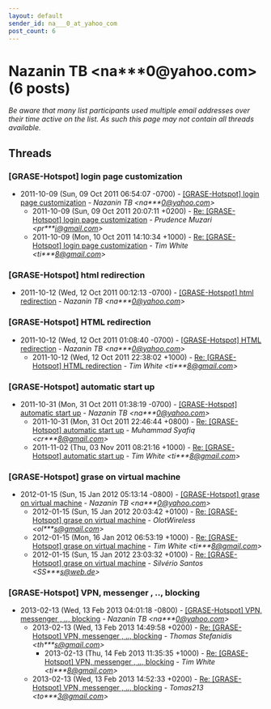 ```yaml
---
layout: default
sender_id: na___0_at_yahoo_com
post_count: 6
---
```


# Nazanin TB <na***0<span>@</span>yahoo.com> (6 posts)

_Be aware that many list participants used multiple email addresses over their time active on the list. As such this page may not contain all threads available._

## Threads

### [GRASE-Hotspot] login page customization
+ 2011-10-09 (Sun, 09 Oct 2011 06:54:07 -0700) - [[GRASE-Hotspot] login page customization](/archive/2011/10/d9bfefeb4bae1c7afb0a48155167737a1db004920d539a2836d50c395f697cd5) - _Nazanin TB \<na***0@yahoo.com\>_
  + 2011-10-09 (Sun, 09 Oct 2011 20:07:11 +0200) - [Re: [GRASE-Hotspot] login page customization](/archive/2011/10/94f8cadbc4793077c9f331fe9184c8ed3a6ac2dae8501efde7ee6c86e591de35) - _Prudence Muzari \<pr***i@gmail.com\>_
  + 2011-10-09 (Mon, 10 Oct 2011 14:10:34 +1000) - [Re: [GRASE-Hotspot] login page customization](/archive/2011/10/38e5a0b0a93e14c04403569ab032378a61b07de75b686d573e2ca129fe25c3f9) - _Tim White \<ti***8@gmail.com\>_

### [GRASE-Hotspot] html redirection
+ 2011-10-12 (Wed, 12 Oct 2011 00:12:13 -0700) - [[GRASE-Hotspot] html redirection](/archive/2011/10/7cb76d5cf0292f5c053fb9f9b9b7d38a6b9ee3fbd945f4747f64a96f340b31cb) - _Nazanin TB \<na***0@yahoo.com\>_

### [GRASE-Hotspot] HTML redirection
+ 2011-10-12 (Wed, 12 Oct 2011 01:08:40 -0700) - [[GRASE-Hotspot] HTML redirection](/archive/2011/10/b116ce0d9043c0a4123fe827d59ad0caccceabaeb63d8996be90f485ff818603) - _Nazanin TB \<na***0@yahoo.com\>_
  + 2011-10-12 (Wed, 12 Oct 2011 22:38:02 +1000) - [Re: [GRASE-Hotspot] HTML redirection](/archive/2011/10/ba3676db508b651e7065637f9e344eff395d329811975b1c0c6bd0c46abc025e) - _Tim White \<ti***8@gmail.com\>_

### [GRASE-Hotspot] automatic start up
+ 2011-10-31 (Mon, 31 Oct 2011 01:38:19 -0700) - [[GRASE-Hotspot] automatic start up](/archive/2011/10/46385b4efa85145a0ec2d54b3bcadfb81d40ddd3bf0658ac054e7504b5471ea2) - _Nazanin TB \<na***0@yahoo.com\>_
  + 2011-10-31 (Mon, 31 Oct 2011 22:46:44 +0800) - [Re: [GRASE-Hotspot] automatic start up](/archive/2011/10/2f18e71d7ae87cd80dd20e1ef43121d1b683054632329e7fe56af461068e9469) - _Muhammad Syafiq \<cr***8@gmail.com\>_
  + 2011-11-02 (Thu, 03 Nov 2011 08:21:16 +1000) - [Re: [GRASE-Hotspot] automatic start up](/archive/2011/11/87580f1d4245c58a3141ac4b3795085597dcf28a1c9aa97ad81911807f64238f) - _Tim White \<ti***8@gmail.com\>_

### [GRASE-Hotspot] grase on virtual machine
+ 2012-01-15 (Sun, 15 Jan 2012 05:13:14 -0800) - [[GRASE-Hotspot] grase on virtual machine](/archive/2012/01/48cb5a41375f1a1438cf5c5b3cd29099a3edaac884e2a02b1a0be5f326852357) - _Nazanin TB \<na***0@yahoo.com\>_
  + 2012-01-15 (Sun, 15 Jan 2012 20:03:42 +0100) - [Re: [GRASE-Hotspot] grase on virtual machine](/archive/2012/01/e4e5776f55b6061386f72f5e7618fb4334f1fadb8aa01a3508cc6ee09f4190a5) - _OlotWireless \<ol***s@gmail.com\>_
  + 2012-01-15 (Mon, 16 Jan 2012 06:53:19 +1000) - [Re: [GRASE-Hotspot] grase on virtual machine](/archive/2012/01/d47af228a1435ca46de8818521227f46968886931fbe7d0291626da0a79c2bac) - _Tim White \<ti***8@gmail.com\>_
  + 2012-01-15 (Sun, 15 Jan 2012 23:03:32 +0100) - [Re: [GRASE-Hotspot] grase on virtual machine](/archive/2012/01/5c298e26eda640a9023303c7e75b1a94c49f70354e69706e1ed362fd3480b9fe) - _Silvério Santos \<SS***s@web.de\>_

### [GRASE-Hotspot] VPN, messenger , .., blocking
+ 2013-02-13 (Wed, 13 Feb 2013 04:01:18 -0800) - [[GRASE-Hotspot] VPN, messenger , .., blocking](/archive/2013/02/3a4a50bd4761fd89702ba2f1a308de29ebbcac9611bcfc2dd155a68f008bf631) - _Nazanin TB \<na***0@yahoo.com\>_
  + 2013-02-13 (Wed, 13 Feb 2013 14:49:58 +0200) - [Re: [GRASE-Hotspot] VPN, messenger , .., blocking](/archive/2013/02/70fa048331948d2950aae7597a2d3c7c6d2a031580b1c0172bdcad3009e47c9d) - _Thomas Stefanidis \<th***s@gmail.com\>_
    + 2013-02-13 (Thu, 14 Feb 2013 11:35:35 +1000) - [Re: [GRASE-Hotspot] VPN, messenger , .., blocking](/archive/2013/02/737df17ada0e06700f6cfbdb38e1e2748243713b41651da47925771064eaefe5) - _Tim White \<ti***8@gmail.com\>_
  + 2013-02-13 (Wed, 13 Feb 2013 14:52:33 +0200) - [Re: [GRASE-Hotspot] VPN, messenger , .., blocking](/archive/2013/02/ebab6d6795b0fee3e0a8e429dbbcf894fdcf657b80b5a5a1d1922ec6aa8ab10a) - _Tomas213 \<to***3@gmail.com\>_

